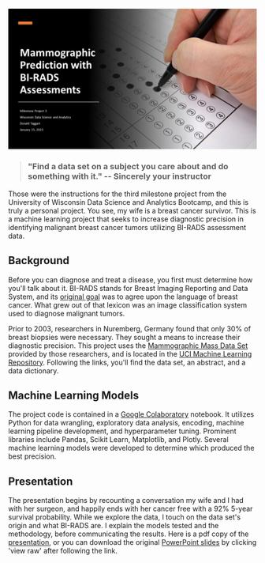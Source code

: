 ![](/Mammographic%20Prediction%20with%20BI-RADS%20Assessments/Milestone_Project_3_Cover_Slide.png)

> ### "Find a data set on a subject you care about and do something with it."  -- Sincerely your instructor

Those were the instructions for the third milestone project from the University of Wisconsin Data Science and Analytics Bootcamp, and this is truly a personal project.  You see, my wife is a breast cancer survivor.  This is a machine learning project that seeks to increase diagnostic precision in identifying malignant breast cancer tumors utilizing BI-RADS assessment data.

## Background

Before you can diagnose and treat a disease, you first must determine how you'll talk about it.  BI-RADS stands for Breast Imaging Reporting and Data System, and its [original goal](https://www.ncbi.nlm.nih.gov/pmc/articles/PMC3099247/) was to agree upon the language of breast cancer.  What grew out of that lexicon was an image classification system used to diagnose malignant tumors.  

Prior to 2003, researchers in Nuremberg, Germany found that only 30% of breast biopsies were necessary.  They sought a means to increase their diagnostic precision.  This project uses the [Mammographic Mass Data Set](http://archive.ics.uci.edu/ml/datasets/mammographic+mass) provided by those researchers, and is located in the [UCI Machine Learning Repository](http://archive.ics.uci.edu/ml/index.php).  Following the links, you'll find the data set, an abstract, and a data dictionary.  

## Machine Learning Models

The project code is contained in a [Google Colaboratory](/Mammographic%20Prediction%20with%20BI-RADS%20Assessments/Milestone_Project_3_Mammography.ipynb) notebook.  It utilizes Python for data wrangling, exploratory data analysis, encoding, machine learning pipeline development, and hyperparameter tuning.  Prominent libraries include Pandas, Scikit Learn, Matplotlib, and Plotly.  Several machine learning models were developed to determine which produced the best precision.

## Presentation

The presentation begins by recounting a conversation my wife and I had with her surgeon, and happily ends with her cancer free with a 92% 5-year survival probability.  While we explore the data, I touch on the data set's origin and what BI-RADS are.  I explain the models tested and the methodology, before communicating the results.  Here is a pdf copy of the [presentation](/Mammographic%20Prediction%20with%20BI-RADS%20Assessments/Milestone%20Project%203%20-%20Mammography%20Presentation.pdf), or you can download the original [PowerPoint slides](Mammographic%20Prediction%20with%20BI-RADS%20Assessments/Milestone%20Project%203%20-%20Mammography%20Presentation.pptx) by clicking 'view raw' after following the link.

